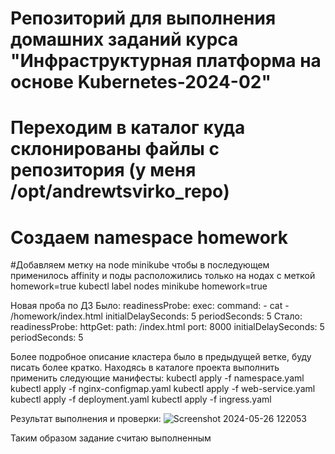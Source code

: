 # Репозиторий для выполнения домашних заданий курса "Инфраструктурная платформа на основе Kubernetes-2024-02" 
# Переходим в каталог куда склонированы файлы с репозитория (у меня /opt/andrewtsvirko_repo)
# Создаем namespace homework

#Добавляем метку на node minikube чтобы в последующем применилось affinity и поды расположились только на нодах с меткой homework=true
kubectl label nodes minikube homework=true

Новая проба по ДЗ
Было:
 readinessProbe:
            exec:
              command:
                - cat
                - /homework/index.html
            initialDelaySeconds: 5
            periodSeconds: 5
Стало:
readinessProbe:
            httpGet:
              path: /index.html
              port: 8000
            initialDelaySeconds: 5
            periodSeconds: 5



Более подробное описание кластера было в предыдущей ветке, буду писать более кратко.
Находясь в каталоге проекта выполнить применить следующие манифесты:
kubectl apply -f namespace.yaml 
kubectl apply -f nginx-configmap.yaml
kubectl apply -f web-service.yaml
kubectl apply -f deployment.yaml
kubectl apply -f ingress.yaml

Результат выполнения и проверки:
![Screenshot 2024-05-26 122053](https://github.com/Kuber-2024-04OTUS/andrewtsvirko_repo/assets/83001395/35709ce0-81e8-4c2c-b443-061d56b08db4)

Таким образом задание считаю выполненным

